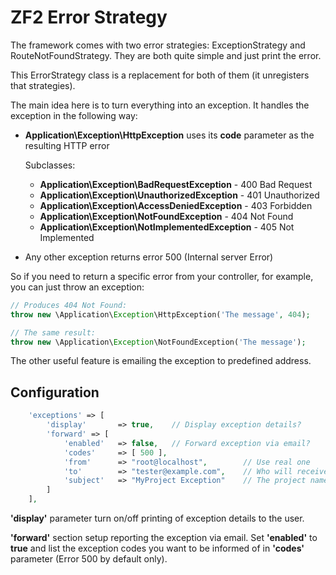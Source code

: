 ZF2 Error Strategy
==================
The framework comes with two error strategies: ExceptionStrategy and RouteNotFoundStrategy. They are both quite simple and just print the error.

This ErrorStrategy class is a replacement for both of them (it unregisters that strategies).

The main idea here is to turn everything into an exception. It handles the exception in the following way:

* **Application\Exception\HttpException** uses its **code** parameter as the resulting HTTP error

  Subclasses:

    * **Application\Exception\BadRequestException** - 400 Bad Request
    * **Application\Exception\UnauthorizedException** - 401 Unauthorized
    * **Application\Exception\AccessDeniedException** - 403 Forbidden
    * **Application\Exception\NotFoundException** - 404 Not Found
    * **Application\Exception\NotImplementedException** - 405 Not Implemented

* Any other exception returns error 500 (Internal server Error)

So if you need to return a specific error from your controller, for example, you can just throw an exception:

```php
// Produces 404 Not Found:
throw new \Application\Exception\HttpException('The message', 404);

// The same result:
throw new \Application\Exception\NotFoundException('The message');
```

The other useful feature is emailing the exception to predefined address.

Configuration
-------------
```php
    'exceptions' => [
        'display'       => true,    // Display exception details?
        'forward' => [
            'enabled'   => false,   // Forward exception via email?
            'codes'     => [ 500 ],
            'from'      => "root@localhost",        // Use real one
            'to'        => "tester@example.com",    // Who will receive report
            'subject'   => "MyProject Exception"    // The project name
        ]
    ],
```

**'display'** parameter turn on/off printing of exception details to the user.

**'forward'** section setup reporting the exception via email. Set **'enabled'** to **true** and list the exception codes you want to be informed of in **'codes'** parameter (Error 500 by default only).
